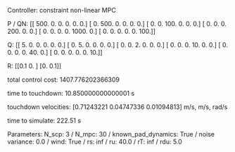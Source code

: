 Controller: constraint non-linear MPC

 P / QN:
 [[ 500.    0.    0.    0.    0.    0.]
 [   0.  500.    0.    0.    0.    0.]
 [   0.    0.  100.    0.    0.    0.]
 [   0.    0.    0.  200.    0.    0.]
 [   0.    0.    0.    0. 1000.    0.]
 [   0.    0.    0.    0.    0.  100.]]

 Q:
 [[ 5.  0.  0.  0.  0.  0.]
 [ 0.  5.  0.  0.  0.  0.]
 [ 0.  0.  2.  0.  0.  0.]
 [ 0.  0.  0. 10.  0.  0.]
 [ 0.  0.  0.  0. 40.  0.]
 [ 0.  0.  0.  0.  0. 10.]]

 R:
 [[0.1 0. ]
 [0.  0.1]]

 total control cost: 1407.776202366309

 time to touchdown: 10.850000000000001 s

 touchdown velocities: [0.71243221 0.04747336 0.01094813] m/s, m/s, rad/s

 time to simulate: 222.51 s

 Parameters: N_scp: 3 / N_mpc: 30 / known_pad_dynamics: True / noise variance: 0.0 / wind: True / rs: inf / ru: 40.0 / rT: inf / rdu: 5.0